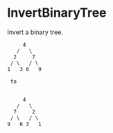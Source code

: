 # InvertBinaryTree
Invert a binary tree.

```
     4
   /   \
  2     7
 / \   / \
1   3 6   9

```
     to
     
```     
     
     4
   /   \
  7     2
 / \   / \
9   6 3   1
```
